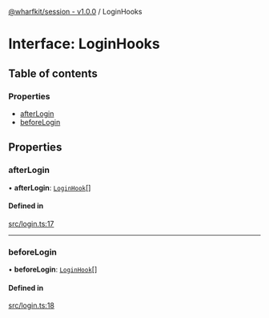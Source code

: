 [@wharfkit/session - v1.0.0](/docs/testREADME.md) / LoginHooks

# Interface: LoginHooks

## Table of contents

### Properties

- [afterLogin](/docs/testinterfaces/LoginHooks.md#afterlogin)
- [beforeLogin](/docs/testinterfaces/LoginHooks.md#beforelogin)

## Properties

### afterLogin

• **afterLogin**: [`LoginHook`](/docs/testREADME.md#loginhook)[]

#### Defined in

[src/login.ts:17](https://github.com/wharfkit/session/blob/3f0b05c/src/login.ts#L17)

___

### beforeLogin

• **beforeLogin**: [`LoginHook`](/docs/testREADME.md#loginhook)[]

#### Defined in

[src/login.ts:18](https://github.com/wharfkit/session/blob/3f0b05c/src/login.ts#L18)
